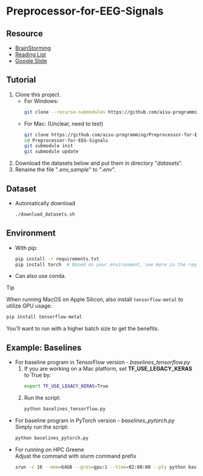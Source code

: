 # Preprocessor-for-EEG-Signals

## Resource
- [BrainStorming](https://hackmd.io/Z5uL78LPQxOmcMfXGpx-yg)
- [Reading List](https://hackmd.io/I66tk7x0QZSzLT109ARyyA)
- [Google Slide](https://docs.google.com/presentation/d/1a-_5RynrPjn3GtYHO_E8XeGg9G7NTmGgocn0C2NYVrA/edit?usp=sharing)

## Tutorial
1. Clone this project.
   - For Windows:
     ```sh
     git clone --recurse-submodules https://github.com/aisu-programming/Preprocessor-for-EEG-Signals.git
     ```
   - For Mac: (Unclear, need to test)
     ```sh
     git clone https://github.com/aisu-programming/Preprocessor-for-EEG-Signals.git
     cd Preprocessor-for-EEG-Signals
     git submodule init
     git submodule update
     ```
2. Download the datasets below and put them in directory "_datasets_".
3. Rename the file "_.env_sample_" to "_.env_".

## Dataset
- Automatically download
  ```sh
  ./download_datasets.sh
  ```
<!-- - Manually
  1. `BCI Competition IV 2a` - *place the contents of these downloads into the same folder with this name.* <br>
     - [Train subset with labels + Test subset without labels + Documents](https://www.bbci.de/competition/download/competition_iv/BCICIV_2a_gdf.zip) <br>
     - [Test subset labels](https://www.bbci.de/competition/iv/results/ds2a/true_labels.zip) -->

## Environment
- With pip:
  ```sh
  pip install -r requirements.txt
  pip install torch  # Based on your environment, see more in the requirements.txt
  ```
- Can also use conda. <br>

> [!TIP]
> When running MacOS on Apple Silicon, also install `tensorflow-metal` to utilize GPU usage:
> ```sh
> pip install tensorflow-metal
> ```
> You'll want to run with a higher batch size to get the benefits.

## Example: Baselines
- For baseline program in TensorFlow version - _baselines_tensorflow.py_
  1. If you are working on a Mac platform, set __TF_USE_LEGACY_KERAS__ to True by:
     ```sh
     export TF_USE_LEGACY_KERAS=True
     ```
  2. Run the script:
     ```sh
     python baselines_tensorflow.py
     ```
- For baseline program in PyTorch version - _baselines_pytorch.py_ <br>
  Simply run the script:
  ```sh
  python baselines_pytorch.py
  ```
- For running on HPC Greene <br>
  Adjust the command with slurm command prefix
  ```sh
  srun -c 16 --mem=64GB --gres=gpu:1 --time=02:00:00 --pty python baselines_pytorch.py
  ```
